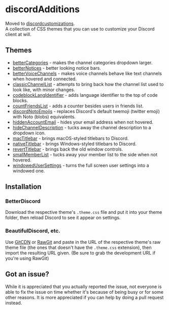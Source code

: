 # discordAdditions

Moved to [discordcustomizations](https://github.com/intrnl/discordcustomizations).   
A collection of CSS themes that you can use to customize your Discord client at will.

## Themes

- [betterCategories](https://github.com/intrnl/discordAdditions/tree/master/betterCategories) - makes the channel categories dropdown larger.
- [betterNotices](https://github.com/intrnl/discordAdditions/tree/master/betterNotices) - better looking notice bars.
- [betterVoiceChannels](https://github.com/intrnl/discordAdditions/tree/master/betterVoiceChannels) - makes voice channels behave like text channels when hovered and connected.
- [classicChannelList](https://github.com/intrnl/discordAdditions/tree/master/classicChannelList) - attempts to bring back how the channel list used to look like, with minor changes.
- [codeblockLangIdentifier](https://github.com/intrnl/discordAdditions/tree/master/codeblockLangIdentifier) - adds language identifier to the top of code blocks.
- [countFriendsList](https://github.com/intrnl/discordAdditions/tree/master/countFriendsList) - adds a counter besides users in friends list.
- [discordNotoEmojis](https://github.com/intrnl/discordAdditions/tree/master/discordNotoEmojis) - replaces Discord's default twemoji (twitter emoji) with Noto (blobs) equivalents.
- [hiddenAccountEmail](https://github.com/intrnl/discordAdditions/tree/master/hiddenAccountEmail) - hides your email address when not hovered.
- [hideChannelDescription](https://github.com/intrnl/discordAdditions/tree/master/hideChannelDescription) - tucks away the channel description to a dropdown icon.
- [macTitlebar](https://github.com/intrnl/discordAdditions/tree/master/macTitlebar) - brings macOS-styled titlebars to Discord.
- [nativeTitlebar](https://github.com/intrnl/discordAdditions/tree/master/nativeTitlebar) - brings Windows-styled titlebars to Discord.
- [revertTitlebar](https://github.com/intrnl/discordAdditions/tree/master/revertTitlebar) - brings back the old window controls.
- [smallMemberList](https://github.com/intrnl/discordAdditions/tree/master/smallMemberList) - tucks away your member list to the side when not hovered.
- [windowedUserSettings](https://github.com/intrnl/discordAdditions/tree/master/windowedUserSettings) - turns the full screen user settings into a windowed one.

## Installation

### BetterDiscord
Download the respective theme's `.theme.css` file and put it into your theme folder, then reload Discord to see it appear on settings.

### BeautifulDiscord, etc.
Use [GitCDN](https://gitcdn.xyz) or [RawGit](https://rawgit.com) and paste in the URL of the respective theme's raw theme file (the ones that doesn't have the `.theme.css` extension), then import the resulting URL given. (Be sure to grab the development URL if you're using RawGit)

## Got an issue?

While it is appreciated that you actually reported the issue, not everyone is able to fix the issue on time whether it's because of being busy or for some other reasons. It is more appreciated if you can help by doing a pull request instead.
